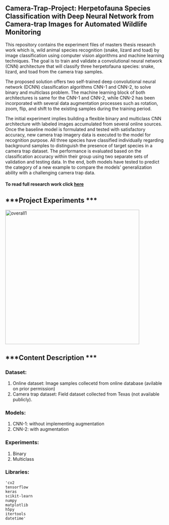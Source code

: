 ## Camera-Trap-Project: Herpetofauna Species Classification with Deep Neural Network from Camera-trap Images for Automated Wildlife Monitoring

This repository contains the experiment files of masters thesis research work which is, wild animal species recognition (snake, lizard and toad) by image classification
using computer vision algorithms and machine learning techniques. The goal is to train and validate a convolutional neural network (CNN) architecture that will classify
three herpetofauna species: snake, lizard, and toad from the camera trap samples.

The proposed solution offers two self-trained deep convolutional neural network (DCNN) classification algorithms CNN-1 and CNN-2, to solve binary and multiclass problem. 
The machine learning block of both architectures is same for the CNN-1 and CNN-2, while CNN-2 has been incorporated with several data augmentation processes 
such as rotation, zoom, flip, and shift to the existing samples during the training period. 

The initial experiment implies building a flexible binary and multiclass CNN architecture with labeled images accumulated from several online sources. Once the baseline model is formulated and tested with satisfactory accuracy, new camera trap imagery data is executed to the model for recognition purpose. All three species have classified individually regarding background samples to distinguish the presence of target species in a camera trap  dataset. The performance is evaluated based on the classification accuracy within their group using two separate sets of validation and testing data. In the end, both  models have tested to predict the category of a new example to compare the models' generalization ability with a challenging camera trap data.

#### To read full research work click [here](https://digital.library.txstate.edu/handle/10877/13026)

## ***Project Experiments ***

<img width="422" alt="overall1" src="https://user-images.githubusercontent.com/49427994/102281873-5641e200-3ef5-11eb-88cc-b3c0b21c0929.PNG">

## ***Content Description ***

### Dataset: 
1. Online dataset: Image samples collecetd from online database (avilable on prior permission)
2. Camera trap dataset: Field dataset collected from Texas (not available publicly).

### Models: 
1. CNN-1: without implementing augmentation
2. CNN-2: with augmentation 

### Experiments: 
1. Binary 
2. Multiclass

### Libraries:
	'cv2 
	tensorflow
	keras
	scikit-learn 
	numpy
	matplotlib 
	h5py
	itertools
	datetime'
